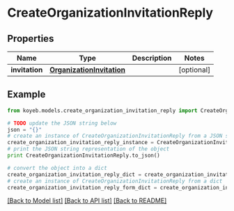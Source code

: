 # CreateOrganizationInvitationReply


## Properties
Name | Type | Description | Notes
------------ | ------------- | ------------- | -------------
**invitation** | [**OrganizationInvitation**](OrganizationInvitation.md) |  | [optional] 

## Example

```python
from koyeb.models.create_organization_invitation_reply import CreateOrganizationInvitationReply

# TODO update the JSON string below
json = "{}"
# create an instance of CreateOrganizationInvitationReply from a JSON string
create_organization_invitation_reply_instance = CreateOrganizationInvitationReply.from_json(json)
# print the JSON string representation of the object
print CreateOrganizationInvitationReply.to_json()

# convert the object into a dict
create_organization_invitation_reply_dict = create_organization_invitation_reply_instance.to_dict()
# create an instance of CreateOrganizationInvitationReply from a dict
create_organization_invitation_reply_form_dict = create_organization_invitation_reply.from_dict(create_organization_invitation_reply_dict)
```
[[Back to Model list]](../README.md#documentation-for-models) [[Back to API list]](../README.md#documentation-for-api-endpoints) [[Back to README]](../README.md)


